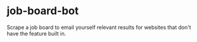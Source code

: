 # job-board-bot
Scrape a job board to email yourself relevant results for websites that don't have the feature built in. 
